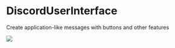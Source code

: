 # DiscordUserInterface

Create application-like messages with buttons and other features

[![](https://jitpack.io/v/LiquidDevect/DiscordUserInterface.svg)](https://jitpack.io/#LiquidDevect/DiscordUserInterface)